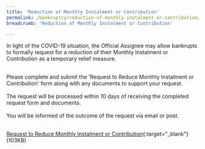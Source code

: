 ```yaml
---
title: 'Reduction of Monthly Instalment or Contribution'
permalink: /bankruptcy/reduction-of-monthly-instalment-or-contribution/
breadcrumb: 'Reduction of Monthly Instalment or Contribution'

---
```






In light of the COVID-19 situation, the Official Assignee may allow bankrupts to formally request for a reduction of their Monthly Instalment or Contribution as a temporary relief measure.<br><br>

Please complete and submit the 'Request to Reduce Monthly Instalment or Contribution' form along with any documents to support your request.<br><br>
The request will be processed within 10 days of receiving the completed request form and documents.<br><br>
You will be informed of the outcome of the request via email or post.  <br><br>

[Request to Reduce Monthly Instalment or Contribution](/files/ReduceMIMC-IID.pdf/){:target="_blank"} (103KB)

